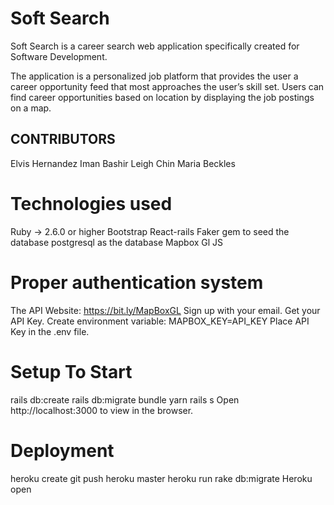 # Soft Search

Soft Search is a career search web application specifically created for Software Development.

The application is a personalized job platform that provides the user a career opportunity feed that most approaches the user’s skill set. Users can find career opportunities based on location by displaying the job postings on a map.


## CONTRIBUTORS
Elvis Hernandez
Iman Bashir
Leigh Chin
Maria Beckles


# Technologies used
Ruby →  2.6.0 or higher
Bootstrap 
React-rails
Faker gem to seed the database
postgresql as the database
Mapbox Gl JS

# Proper authentication system 
The API Website: https://bit.ly/MapBoxGL
Sign up with your email.
Get your API Key.
Create environment variable:  MAPBOX_KEY=API_KEY
Place API Key in the .env file.

# Setup To Start
rails db:create
rails db:migrate
bundle
yarn
rails s
Open http://localhost:3000 to view in the browser.

# Deployment
heroku create
git push heroku master
heroku run rake db:migrate
Heroku open



